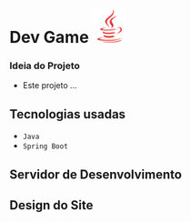 <div className="dev_game">
  <h1>
    Dev Game
    <img align="baseline" alt="java" height="60" width="60" src="https://github.com/devicons/devicon/blob/master/icons/java/java-plain.svg"/>
  </h1>
</div>
 
### Ideia do Projeto 
- Este projeto ...

## Tecnologias usadas
- `Java`
- `Spring Boot`

## Servidor de Desenvolvimento

## Design do Site

